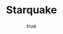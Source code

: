 ---
title: "Starquake"
bookCover: "/assets/book-covers/starquake.jpg"
slug: "starquake"
bookAuthor: "Robert L. Forward"
rating: 10
done: false
amazonLink: ""
author:
  name: Rico Trebeljahr
  picture: "/assets/blog/profile.jpeg"
---